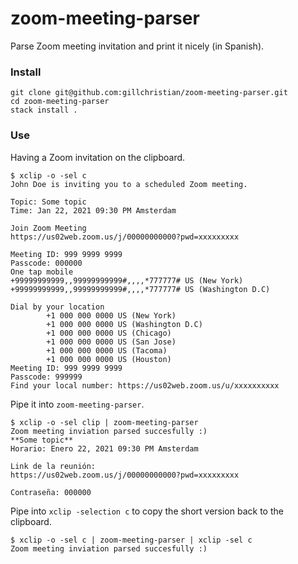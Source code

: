 # zoom-meeting-parser

Parse Zoom meeting invitation and print it nicely (in Spanish).

### Install

```
git clone git@github.com:gillchristian/zoom-meeting-parser.git
cd zoom-meeting-parser
stack install .
```

### Use

Having a Zoom invitation on the clipboard.

```
$ xclip -o -sel c
John Doe is inviting you to a scheduled Zoom meeting.

Topic: Some topic
Time: Jan 22, 2021 09:30 PM Amsterdam

Join Zoom Meeting
https://us02web.zoom.us/j/00000000000?pwd=xxxxxxxxx

Meeting ID: 999 9999 9999
Passcode: 000000
One tap mobile
+99999999999,,99999999999#,,,,*777777# US (New York)
+99999999999,,99999999999#,,,,*777777# US (Washington D.C)

Dial by your location
        +1 000 000 0000 US (New York)
        +1 000 000 0000 US (Washington D.C)
        +1 000 000 0000 US (Chicago)
        +1 000 000 0000 US (San Jose)
        +1 000 000 0000 US (Tacoma)
        +1 000 000 0000 US (Houston)
Meeting ID: 999 9999 9999
Passcode: 999999
Find your local number: https://us02web.zoom.us/u/xxxxxxxxxx
```

Pipe it into `zoom-meeting-parser`.

```
$ xclip -o -sel clip | zoom-meeting-parser
Zoom meeting inviation parsed succesfully :)
**Some topic**
Horario: Enero 22, 2021 09:30 PM Amsterdam

Link de la reunión:
https://us02web.zoom.us/j/00000000000?pwd=xxxxxxxxx

Contraseña: 000000
```

Pipe into `xclip -selection c` to copy the short version back to the clipboard.

```
$ xclip -o -sel c | zoom-meeting-parser | xclip -sel c
Zoom meeting inviation parsed succesfully :)
```
